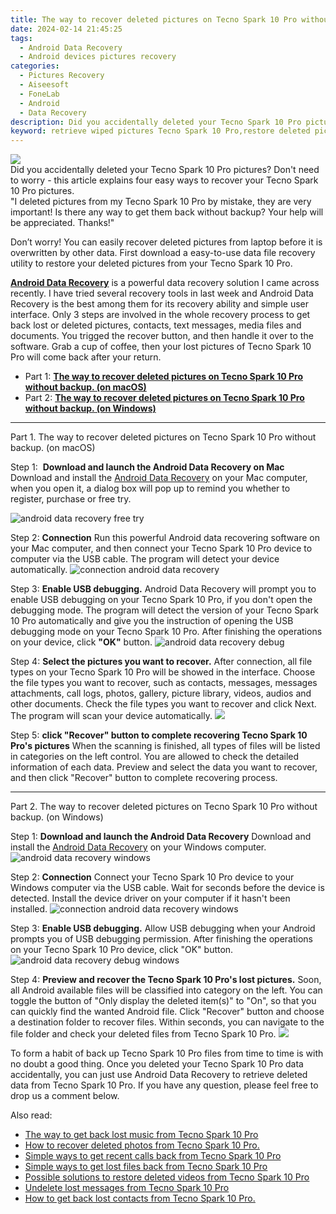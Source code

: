 ```yaml
---
title: The way to recover deleted pictures on Tecno Spark 10 Pro without backup.
date: 2024-02-14 21:45:25
tags: 
  - Android Data Recovery
  - Android devices pictures recovery
categories: 
  - Pictures Recovery
  - Aiseesoft
  - FoneLab
  - Android
  - Data Recovery
description: Did you accidentally deleted your Tecno Spark 10 Pro pictures? Don't need to worry - this article explains four easy ways to recover your Tecno Spark 10 Pro pictures.
keyword: retrieve wiped pictures Tecno Spark 10 Pro,restore deleted pictures on Tecno Spark 10 Pro,regain missing pictures,android pictures retrieval,save erased pictures from Tecno Spark 10 Pro,Tecno Spark 10 Pro pictures recovery,my pictures deleted from Tecno Spark 10 Pro how to undo pictures,recover deleted pictures 2018 for Tecno Spark 10 Pro,does the Tecno Spark 10 Pro have a backup for deleted pictures,how to recover deleted pictures in Tecno Spark 10 Pro,how can i find my deleted pictures Tecno Spark 10 Pro,Tecno Spark 10 Pro deleted pictures
---
```


<img src="https://img0mobiles.techidaily.com/images/best-assets/devices/tecno/tecno-spark-10-pro/4.jpg" class="atpl-imgstyle"  />

<div class="atpl-content atpl-for-fonelab-android recover-pictures">

<div class="atpl-post-description-part-1">
Did you accidentally deleted your Tecno Spark 10 Pro pictures? Don't need to worry - this article explains four easy ways to recover your Tecno Spark 10 Pro pictures.
</div>

<div class="atpl-post-description-part-2">
<div class="tpl-content-sub-paragraph-question">
  "I deleted pictures from my Tecno Spark 10 Pro  by mistake, they are very important! Is there any way to get them back without backup? Your help will be appreciated. Thanks!"
</div>
<div class="tpl-content-sub-paragraph-content">
<p>
  Don’t worry! You can easily recover deleted pictures from laptop before it is overwritten by other data. First download a easy-to-use data file recovery utility to restore your deleted pictures from your Tecno Spark 10 Pro.
</p>
</div>
</div>

<div class="atpl-post-description-part-3">
<div class="tpl-content-sub-paragraph-content">
  <p>
    <a href="https://tools.techidaily.com/aiseesoft-android-data-recovery/" target="_blank" rel="noopener"><strong>Android Data Recovery</strong></a> is a powerful data recovery solution I came across recently. I have tried several recovery tools in last week and Android Data Recovery is the best among them for its recovery ability and simple user interface. Only 3 steps are involved in the whole recovery process to get back lost or deleted pictures, contacts, text messages, media files and documents. You trigged the recover button, and then handle it over to the software. Grab a cup of coffee, then your lost pictures of Tecno Spark 10 Pro will come back after your return.
  </p>
</div>
</div>

<ul>
  <li>Part 1: <strong><a href="#p1"> The way to recover deleted pictures on Tecno Spark 10 Pro without backup.  (on macOS)</a></strong></li>
  <li>Part 2: <strong><a href="#p2"> The way to recover deleted pictures on Tecno Spark 10 Pro without backup.  (on Windows)</a></strong></li>
</ul>



<!-- Part 1 -->
<a id="p1" name="p1" ></a><hr>

<div>
  <span class="atpl-step-part-style">Part 1. The way to recover deleted pictures on Tecno Spark 10 Pro without backup. (on macOS)</span>
</div>  

<span class="atpl-stepstyle-a"><span>Step 1: </span></span> <strong>Download and launch the Android Data Recovery on Mac</strong>
Download and install the <a href="https://tools.techidaily.com/aiseesoft-android-data-recovery/" target="_blank" rel="noopener">Android Data Recovery</a> on your Mac computer, when you open it, a dialog box will pop up to remind you whether to register, purchase or free try.

<img src="https://tools.techidaily.com/images/apps/aiseesoft/android-data-recovery/mac-free-try.png" class="atpl-imgstyle" alt="android data recovery free try" />

<span class="atpl-stepstyle-a"><span>Step 2: </span></span> <strong>Connection</strong>
Run this powerful Android data recovering software on your Mac computer, and then connect your Tecno Spark 10 Pro device to computer via the USB cable. The program will detect your device automatically.
<img src="https://tools.techidaily.com/images/apps/aiseesoft/android-data-recovery/mac-connection-interface.jpg" class="atpl-imgstyle" alt="connection android data recovery" />

<span class="atpl-stepstyle-a"><span>Step 3: </span></span> <strong>Enable USB debugging.</strong>
Android Data Recovery will prompt you to enable USB debugging on your Tecno Spark 10 Pro, if you don't open the debugging mode. The program will detect the version of your Tecno Spark 10 Pro automatically and give you the instruction of opening the USB debugging mode on your Tecno Spark 10 Pro. After finishing the operations on your device, click <strong>"OK"</strong> button.
<img src="https://tools.techidaily.com/images/apps/aiseesoft/android-data-recovery/mac-android-usb-debug.jpg"  class="atpl-imgstyle" alt="android data recovery debug" />

<span class="atpl-stepstyle-a"><span>Step 4: </span></span> <strong>Select the pictures you want to recover.</strong>
After connection, all file types on your Tecno Spark 10 Pro will be showed in the interface. Choose the file types you want to recover, such as contacts, messages, messages attachments, call logs, photos, gallery, picture library, videos, audios and other documents. Check the file types you want to recover and click Next. The program will scan your device automatically.
<img src="https://tools.techidaily.com/images/apps/aiseesoft/android-data-recovery/mac-choose-type-photos.jpg" class="atpl-imgstyle"  />

<span class="atpl-stepstyle-a"><span>Step 5: </span></span> <strong>click "Recover" button to  complete recovering Tecno Spark 10 Pro's pictures</strong>
When the scanning is finished, all types of files will be listed in categories on the left control. You are allowed to check the detailed information of each data. Preview and select the data you want to recover, and then click "Recover" button to complete recovering process.


<a id="p2" name="p2"></a><hr>

<!-- Part 2 -->
<div>
  <span class="atpl-step-part-style">Part 2. The way to recover deleted pictures on Tecno Spark 10 Pro without backup. (on Windows)</span>
</div>

<span class="atpl-stepstyle-a"><span>Step 1: </span></span> <strong>Download and launch the Android Data Recovery</strong>
Download and install the <a href="https://tools.techidaily.com/aiseesoft-android-data-recovery/" target="_blank" rel="noopener">Android Data Recovery</a> on your Windows computer.
<img src="https://tools.techidaily.com/images/apps/aiseesoft/android-data-recovery/win-start-interface.png"  class="atpl-imgstyle" alt="android data recovery windows" />

<span class="atpl-stepstyle-a"><span>Step 2: </span></span> <strong>Connection</strong>
Connect your Tecno Spark 10 Pro device to your Windows computer via the USB cable. Wait for seconds before the device is detected. Install the device driver on your computer if it hasn't been installed.
<img src="https://tools.techidaily.com/images/apps/aiseesoft/android-data-recovery/win-connection-interface.png" class="atpl-imgstyle" alt="connection android data recovery windows" />

<span class="atpl-stepstyle-a"><span>Step 3: </span></span> <strong>Enable USB debugging.</strong>
Allow USB debugging when your Android prompts you of USB debugging permission. After finishing the operations on your Tecno Spark 10 Pro device, click "OK" button.
<img src="https://tools.techidaily.com/images/apps/aiseesoft/android-data-recovery/win-android-usb-debug.png" class="atpl-imgstyle" alt="android data recovery debug windows" />

<span class="atpl-stepstyle-a"><span>Step 4: </span></span> <strong>Preview and recover the Tecno Spark 10 Pro's lost pictures.</strong>
Soon, all Android available files will be classified into category on the left. You can toggle the button of "Only display the deleted item(s)" to "On", so that you can quickly find the wanted Android file. Click "Recover" button and choose a destination folder to recover files. Within seconds, you can navigate to the file folder and check your deleted files from Tecno Spark 10 Pro.
<img src="https://tools.techidaily.com/images/apps/aiseesoft/android-data-recovery/win-recover-photos.png" class="atpl-imgstyle"  />

<div class="atpl-post-description-part-4">
<div class="tpl-content-sub-paragraph-normal">
  <p>
    To form a habit of back up Tecno Spark 10 Pro files from time to time is with no doubt a good thing. Once you deleted your Tecno Spark 10 Pro data accidentally, you can just use Android Data Recovery to retrieve deleted data from Tecno Spark 10 Pro. If you have any question, please feel free to drop us a comment below.
  </p>
</div>
</div>

<ins class="adsbygoogle"
     style="display:block"
     data-ad-client="ca-pub-7571918770474297"
     data-ad-slot="8358498916"
     data-ad-format="auto"
     data-full-width-responsive="true"></ins>

<span class="atpl-alsoreadstyle">Also read:</span>
<div><ul>
<li><a href="/the-way-to-get-back-lost-music-from-tecno-spark-10-pro-by-fonelab-android-recover-music/" target="_blank" rel="noopener"><u>The way to get back lost music from Tecno Spark 10 Pro</u></a></li>
<li><a href="/how-to-recover-deleted-photos-from-tecno-spark-10-pro-by-fonelab-android-recover-photos/" target="_blank" rel="noopener"><u>How to recover deleted photos from Tecno Spark 10 Pro.</u></a></li>
<li><a href="/simple-ways-to-get-recent-calls-back-from-tecno-spark-10-pro-by-fonelab-android-recover-call-logs/" target="_blank" rel="noopener"><u>Simple ways to get recent calls back from Tecno Spark 10 Pro</u></a></li>
<li><a href="/simple-ways-to-get-lost-files-back-from-tecno-spark-10-pro-by-fonelab-android-recover-data/" target="_blank" rel="noopener"><u>Simple ways to get lost files back from Tecno Spark 10 Pro</u></a></li>
<li><a href="/possible-solutions-to-restore-deleted-videos-from-tecno-spark-10-pro-by-fonelab-android-recover-video/" target="_blank" rel="noopener"><u>Possible solutions to restore deleted videos from Tecno Spark 10 Pro</u></a></li>
<li><a href="/undelete-lost-messages-from-tecno-spark-10-pro-by-fonelab-android-recover-messages/" target="_blank" rel="noopener"><u>Undelete lost messages from Tecno Spark 10 Pro</u></a></li>
<li><a href="/how-to-get-back-lost-contacts-from-tecno-spark-10-pro-by-fonelab-android-recover-contacts/" target="_blank" rel="noopener"><u>How to get back lost contacts from Tecno Spark 10 Pro.</u></a></li>
</ul></div>

</div>
